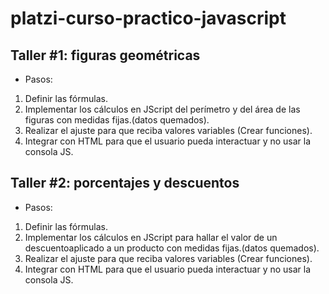 # platzi-curso-practico-javascript

## Taller #1: figuras geométricas

- Pasos: 
1. Definir las fórmulas.
1. Implementar los cálculos en JScript del perímetro y del área de las figuras con medidas fijas.(datos quemados).
1. Realizar el ajuste para que reciba valores variables (Crear funciones).
1. Integrar con HTML para que el usuario pueda interactuar y no usar la consola JS.


## Taller #2: porcentajes y descuentos

- Pasos: 
1. Definir las fórmulas.
1. Implementar los cálculos en JScript para hallar el valor de un descuentoaplicado a un producto con medidas fijas.(datos quemados).
1. Realizar el ajuste para que reciba valores variables (Crear funciones).
1. Integrar con HTML para que el usuario pueda interactuar y no usar la consola JS.


